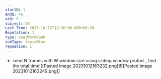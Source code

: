 ```yaml
---
startQ: 1
endQ: 46
atQ: 9
subject: CN
Last_Time: 2023-10-12T12:30:00.000+05:30
Repetation: 1
type: zealWorkBook
subType: topicWise
repeation: 1
---
```

- send N frames with W window size using sliding window protocl , find the total time![[Pasted image 20231012163232.png]]![[Pasted image 20231012163249.png]]